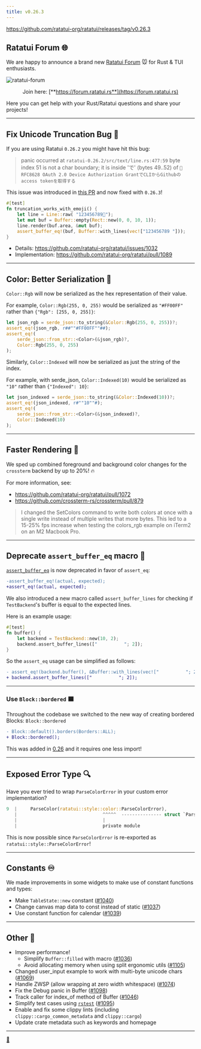 ```yaml
---
title: v0.26.3
---
```


<https://github.com/ratatui-org/ratatui/releases/tag/v0.26.3>

## Ratatui Forum 🌐

We are happy to announce a brand new [Ratatui Forum](https://forum.ratatui.rs) 🐭 for Rust & TUI
enthusiasts.

![ratatui-forum](https://github.com/ratatui-org/ratatui/assets/24392180/b13016ca-1044-4c34-9687-f0e39167fb14)

<center>

Join here: [**https://forum.ratatui.rs**](https://forum.ratatui.rs)

</center>

Here you can get help with your Rust/Ratatui questions and share your projects!

---

## Fix Unicode Truncation Bug 🐛

If you are using Ratatui `0.26.2` you might have hit this bug:

> panic occurred at `ratatui-0.26.2/src/text/line.rs:477:59` byte index 51 is not a char boundary;
> it is inside 'で' (bytes 49..52) of
> `🦀 RFC8628 OAuth 2.0 Device Authorization GrantでCLIからGithubのaccess tokenを取得する`

This issue was introduced in [this PR](https://github.com/ratatui-org/ratatui/pull/987) and now
fixed with `0.26.3`!

```rs
#[test]
fn truncation_works_with_emoji() {
    let line = Line::raw( "123456789🦀");
    let mut buf = Buffer::empty(Rect::new(0, 0, 10, 1));
    line.render(buf.area, &mut buf);
    assert_buffer_eq!(buf, Buffer::with_lines(vec!["123456789 "]));
}
```

- Details: <https://github.com/ratatui-org/ratatui/issues/1032>
- Implementation: <https://github.com/ratatui-org/ratatui/pull/1089>

---

## Color: Better Serialization 🎨

`Color::Rgb` will now be serialized as the hex representation of their value.

For example, `Color::Rgb(255, 0, 255)` would be serialized as `"#FF00FF"` rather than
`{"Rgb": [255, 0, 255]}`:

```rs
let json_rgb = serde_json::to_string(&Color::Rgb(255, 0, 255))?;
assert_eq!(json_rgb, r##""#FF00FF""##);
assert_eq!(
    serde_json::from_str::<Color>(&json_rgb)?,
    Color::Rgb(255, 0, 255)
);
```

Similarly, `Color::Indexed` will now be serialized as just the string of the index.

For example, with serde_json, `Color::Indexed(10)` would be serialized as `"10"` rather than
`{"Indexed": 10}`:

```rs
let json_indexed = serde_json::to_string(&Color::Indexed(10))?;
assert_eq!(json_indexed, r#""10""#);
assert_eq!(
    serde_json::from_str::<Color>(&json_indexed)?,
    Color::Indexed(10)
);
```

---

## Faster Rendering 🚀

We sped up combined foreground and background color changes for the `crossterm` backend by up to
20%! 🔥

For more information, see:

- <https://github.com/ratatui-org/ratatui/pull/1072>
- <https://github.com/crossterm-rs/crossterm/pull/879>

> I changed the SetColors command to write both colors at once with a single write instead of
> multiple writes that more bytes. This led to a 15-25% fps increase when testing the colors_rgb
> example on iTerm2 on an M2 Macbook Pro.

---

## Deprecate `assert_buffer_eq` macro 🚫

[`assert_buffer_eq`](https://docs.rs/ratatui/latest/ratatui/macro.assert_buffer_eq.html) is now
deprecated in favor of `assert_eq`:

```diff
-assert_buffer_eq!(actual, expected);
+assert_eq!(actual, expected);
```

We also introduced a new macro called `assert_buffer_lines` for checking if `TestBackend`'s buffer
is equal to the expected lines.

Here is an example usage:

```rs
#[test]
fn buffer() {
    let backend = TestBackend::new(10, 2);
    backend.assert_buffer_lines(["          "; 2]);
}
```

So the `assert_eq` usage can be simplified as follows:

```diff
- assert_eq!(backend.buffer(), &Buffer::with_lines(vec!["          "; 2]));
+ backend.assert_buffer_lines(["          "; 2]);
```

---

### Use `Block::bordered` 🟦

Throughout the codebase we switched to the new way of creating bordered Blocks: `Block::bordered`

```diff
- Block::default().borders(Borders::ALL);
+ Block::bordered();
```

This was added in [0.26](https://ratatui.rs/highlights/v026/#block-bordered) and it requires one
less import!

---

## Exposed Error Type 🔍

Have you ever tried to wrap `ParseColorError` in your custom error implementation?

```rs
9  |     ParseColor(ratatui::style::color::ParseColorError),
   |                                ^^^^^  --------------- struct `ParseColorError` is not publicly re-exported
   |                                |
   |                                private module
```

This is now possible since `ParseColorError` is re-exported as `ratatui::style::ParseColorError`!

---

## Constants ♾️

We made improvements in some widgets to make use of constant functions and types:

- Make `TableState::new` constant ([#1040](https://github.com/ratatui-org/ratatui/pull/1040))
- Change canvas map data to const instead of static
  ([#1037](https://github.com/ratatui-org/ratatui/pull/1037))
- Use constant function for calendar ([#1039](https://github.com/ratatui-org/ratatui/pull/1039))

---

## Other 💼

- Improve performance!
  - Simplify `Buffer::filled` with macro ([#1036](https://github.com/ratatui-org/ratatui/pull/1036))
  - Avoid allocating memory when using split ergonomic utils
    ([#1105](https://github.com/ratatui-org/ratatui/pull/1105))
- Changed user_input example to work with multi-byte unicode chars
  ([#1069](https://github.com/ratatui-org/ratatui/pull/1069))
- Handle ZWSP (allow wrapping at zero width whitespace)
  ([#1074](https://github.com/ratatui-org/ratatui/pull/1074))
- Fix the Debug panic in Buffer ([#1098](https://github.com/ratatui-org/ratatui/pull/1098))
- Track caller for index_of method of Buffer
  ([#1046](https://github.com/ratatui-org/ratatui/pull/1046))
- Simplify test cases using [`rstest`](https://github.com/la10736/rstest)
  ([#1095](https://github.com/ratatui-org/ratatui/pull/1095))
- Enable and fix some clippy lints (including `clippy::cargo_common_metadata` and `clippy::cargo`)
- Update crate metadata such as keywords and homepage

---

[🧀](https://www.youtube.com/shorts/_TuUyB0kAGE)
